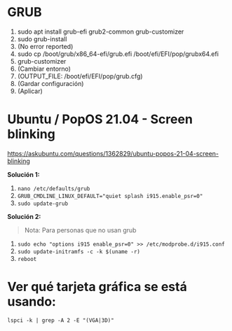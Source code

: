 # GRUB

1. sudo apt install grub-efi grub2-common grub-customizer
2. sudo grub-install
3. (No error reported)
4. sudo cp /boot/grub/x86_64-efi/grub.efi /boot/efi/EFI/pop/grubx64.efi
5. grub-customizer
6. (Cambiar entorno)
7. (OUTPUT_FILE: /boot/efi/EFI/pop/grub.cfg)
8. (Gardar configuración)
9. (Aplicar)

# Ubuntu / PopOS 21.04 - Screen blinking
https://askubuntu.com/questions/1362829/ubuntu-popos-21-04-screen-blinking

**Solución 1:**
1. `nano /etc/defaults/grub`
2. `GRUB_CMDLINE_LINUX_DEFAULT="quiet splash i915.enable_psr=0"`
3. `sudo update-grub`
    
**Solución 2:**
>Nota: Para personas que no usan grub

1. `sudo echo "options i915 enable_psr=0" >> /etc/modprobe.d/i915.conf`
2. `sudo update-initramfs -c -k $(uname -r)`
3. `reboot`

# Ver qué tarjeta gráfica se está usando:
`lspci -k | grep -A 2 -E "(VGA|3D)"`

